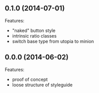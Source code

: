 ## 0.1.0 (2014-07-01)

Features:

  - "naked" button style
  - intrinsic ratio classes
  - switch base type from utopia to minion

## 0.0.0 (2014-06-02)

Features:

  - proof of concept
  - loose structure of styleguide

